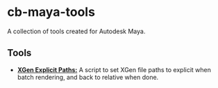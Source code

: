 # cb-maya-tools
A collection of tools created for Autodesk Maya.
## Tools
- **[XGen Explicit Paths:](/xgen-explicit-paths/XGen_ExplicitPaths.py)** A script to set XGen file paths to explicit when batch rendering, and back to relative when done.